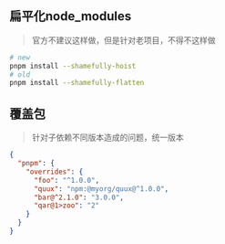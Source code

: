 
## 扁平化node_modules

> 官方不建议这样做，但是针对老项目，不得不这样做

```bash
# new
pnpm install --shamefully-hoist
# old
pnpm install --shamefully-flatten
```

## 覆盖包

> 针对子依赖不同版本造成的问题，统一版本

```json title="package.json"
{
  "pnpm": {
    "overrides": {
      "foo": "^1.0.0",
      "quux": "npm:@myorg/quux@^1.0.0",
      "bar@^2.1.0": "3.0.0",
      "qar@1>zoo": "2"
    }
  }
}
```
